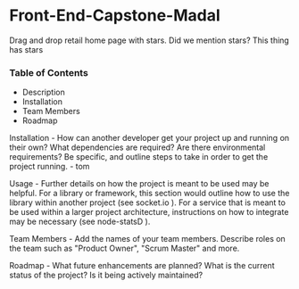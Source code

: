  # Front-End-Capstone-Madal

Drag and drop retail home page with stars. Did we mention stars? This thing has stars

### Table of Contents

* Description
* Installation
* Team Members
* Roadmap


Installation - How can another developer get your project up and running on their own? What dependencies are required? Are there environmental requirements? Be specific, and outline steps to take in order to get the project running. - tom

Usage - Further details on how the project is meant to be used may be helpful. For a library or framework, this section would outline how to use the library within another project (see socket.io  ). For a service that is meant to be used within a larger project architecture, instructions on how to integrate may be necessary (see node-statsD  ).


Team Members - Add the names of your team members. Describe roles on the team such as "Product Owner", "Scrum Master" and more.


Roadmap - What future enhancements are planned? What is the current status of the project? Is it being actively maintained?
